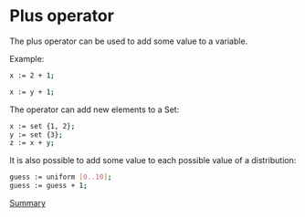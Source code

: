 # Plus operator

The plus operator can be used to add some value to a variable.

Example:
```sh
x := 2 + 1;
```
```sh
x := y + 1;
```

The operator can add new elements to a Set:
```sh
x := set {1, 2};
y := set {3};
z := x + y;
```

It is also possible to add some value to each possible value of a distribution:
```sh
guess := uniform [0..10];
guess := guess + 1;
```

[Summary](https://github.com/gleisonsdm/Kuifje-Documentation)
